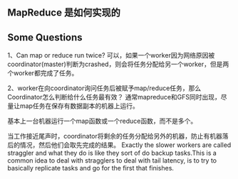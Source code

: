 ## MapReduce 是如何实现的

## Some Questions
1、Can map or reduce run twice? 
可以，如果一个worker因为网络原因被coordinator(master)判断为crashed，则会将任务分配给另一个worker，但是两个worker都完成了任务。

2、worker在向coordinator询问任务后被赋予map/reduce任务，那么Coordinator怎么判断给什么任务最有效？
通常mapreduce和GFS同时出现，尽量让map任务在保存有数据副本的机器上运行。




基本上一台机器运行一个map函数或一个reduce函数，而不是多个。

当工作接近尾声时，coordinator将剩余的任务分配给另外的机器，防止有机器落后的情况，然后他们会取先完成的结果。
Exactly the slower workers are called straggler and what they do is like they sort of do backup tasks.This is a common idea to deal with stragglers to deal with tail latency, is to try to basically replicate tasks and go for the first that finishes.

